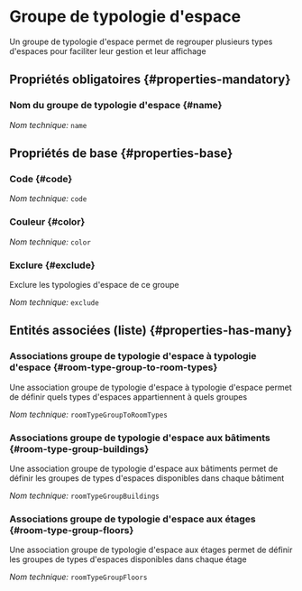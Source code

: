 # Groupe de typologie d'espace
<!--- THIS FILE IS GENERATED PLEASE DO NOT EDIT IT DIRECTLY --->

Un groupe de typologie d'espace permet de regrouper plusieurs types d'espaces pour faciliter leur gestion et leur affichage

<OH code="roomTypeGroup"/>




## Propriétés obligatoires {#properties-mandatory}
    
### Nom du groupe de typologie d'espace {#name}



*Nom technique:* ```name```
<PH code="roomTypeGroup:name"/>

    


## Propriétés de base {#properties-base}
    
### Code {#code}



*Nom technique:* ```code```
<PH code="roomTypeGroup:code"/>

### Couleur {#color}



*Nom technique:* ```color```
<PH code="roomTypeGroup:color"/>

### Exclure {#exclude}

Exclure les typologies d'espace de ce groupe

*Nom technique:* ```exclude```
<PH code="roomTypeGroup:exclude"/>

    



## Entités associées (liste) {#properties-has-many}

### Associations groupe de typologie d'espace à typologie d'espace {#room-type-group-to-room-types}

Une association groupe de typologie d'espace à typologie d'espace permet de définir quels types d'espaces appartiennent à quels groupes

*Nom technique:* ```roomTypeGroupToRoomTypes```
<PH code="roomTypeGroup:roomTypeGroupToRoomTypes"/>

### Associations groupe de typologie d'espace aux bâtiments {#room-type-group-buildings}

Une association groupe de typologie d'espace aux bâtiments permet de définir les groupes de types d'espaces disponibles dans chaque bâtiment

*Nom technique:* ```roomTypeGroupBuildings```
<PH code="roomTypeGroup:roomTypeGroupBuildings"/>

### Associations groupe de typologie d'espace aux étages {#room-type-group-floors}

Une association groupe de typologie d'espace aux étages permet de définir les groupes de types d'espaces disponibles dans chaque étage

*Nom technique:* ```roomTypeGroupFloors```
<PH code="roomTypeGroup:roomTypeGroupFloors"/>




